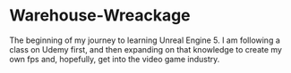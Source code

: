 # Warehouse-Wreackage
The beginning of my journey to learning Unreal Engine 5. I am following a class on Udemy first, and then expanding on that knowledge to create my own fps and, hopefully, get into the video game industry.
